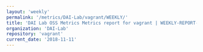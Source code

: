 ```yaml
---
layout: 'weekly'
permalink: '/metrics/DAI-Lab/vagrant/WEEKLY/'
title: 'DAI Lab OSS Metrics Metrics report for vagrant | WEEKLY-REPORT-2018-11-11'
organization: 'DAI-Lab'
repository: 'vagrant'
current_date: '2018-11-11'
---
```

